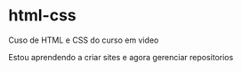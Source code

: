 # html-css
 Cuso de HTML e CSS do curso em video


Estou aprendendo a criar sites e agora gerenciar repositorios